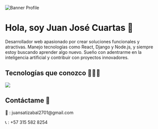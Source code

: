 ![Banner Profile](https://github.com/user-attachments/assets/4f322de8-730d-4ef3-9a20-94bcf30d938a)
<h1> Hola, soy Juan José Cuartas 👋 </h1>

<p>  
<bold>Desarrollador web</bold> apasionado por crear soluciones funcionales y atractivas. Manejo tecnologías como React, Django y Node.js, y siempre estoy buscando aprender algo nuevo. Sueño con adentrarme en la inteligencia artificial y contribuir con proyectos innovadores.
</p>

<h2> Tecnologías que conozco 👨🏻‍💻 </h2>
<p>
  <a href="https://skillicons.dev">
    <img src="https://skillicons.dev/icons?i=html,css,js,react,tailwind,figma,netlify,vscode,py,django,nodejs,express,mysql,postgres,postman,git,github" />
  </a>
</p>

<h2> Contáctame 🤝 </h2>
<p>📧 : juansatizabal2701@gmail.com </p>
<p>📞 : +57 315 582 8254 </p>

<!--
**JuanSatizabal2006/JuanSatizabal2006** is a ✨ _special_ ✨ repository because its `README.md` (this file) appears on your GitHub profile.

Here are some ideas to get you started:

- 🔭 I’m currently working on ...
- 🌱 I’m currently learning ...
- 👯 I’m looking to collaborate on ...
- 🤔 I’m looking for help with ...
- 💬 Ask me about ...
- 📫 How to reach me: ...
- 😄 Pronouns: ...
- ⚡ Fun fact: ...
-->
